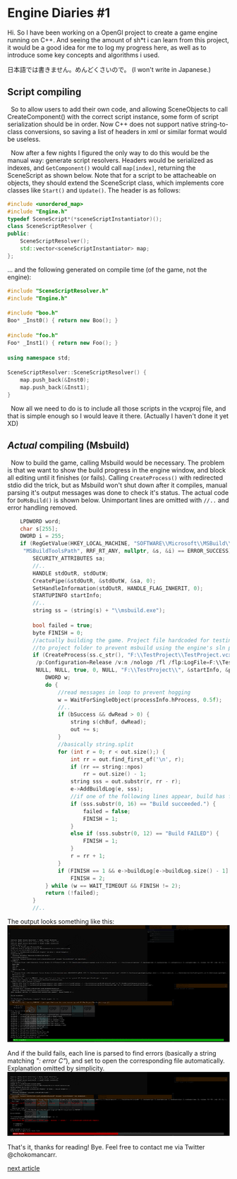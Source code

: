 # Engine Diaries #1

Hi. So I have been working on a OpenGl project to create a game engine running on C++. And seeing the amount of sh*t i can learn from this project, it would be a good idea for me to log my progress here, as well as to introduce some key concepts and algorithms i used.

日本語では書きません。めんどくさいので。 (I won't write in Japanese.)

## Script compiling

&nbsp;&nbsp;So to allow users to add their own code, and allowing SceneObjects to call CreateComponent() with the correct script instance, some form of script serialization should be in order. Now C++ does not support native string-to-class conversions, so saving a list of headers in xml or similar format would be useless.

&nbsp;&nbsp;Now after a few nights I figured the only way to do this would be the manual way: generate script resolvers. Headers would be serialized as indexes, and `GetComponent()` would call `map[index]`, returning the SceneScript as shown below. Note that for a script to be attacheable on objects, they should extend the SceneScript class, which implements core classes like `Start()` and `Update()`. The header is as follows:

``` cpp
#include <unordered_map>
#include "Engine.h"
typedef SceneScript*(*sceneScriptInstantiator)();
class SceneScriptResolver {
public:
    SceneScriptResolver();
    std::vector<sceneScriptInstantiator> map;
};
```

... and the following generated on compile time (of the game, not the engine):

``` cpp
#include "SceneScriptResolver.h"
#include "Engine.h"

#include "boo.h"
Boo* _Inst0() { return new Boo(); }

#include "foo.h"
Foo* _Inst1() { return new Foo(); }

using namespace std;

SceneScriptResolver::SceneScriptResolver() {
    map.push_back(&Inst0);
    map.push_back(&Inst1);
}
```

&nbsp;&nbsp;Now all we need to do is to include all those scripts in the vcxproj file, and that is simple enough so I would leave it there. (Actually I haven't done it yet XD)

## *Actual* compiling (Msbuild)

&nbsp;&nbsp;Now to build the game, calling Msbuild would be necessary. The problem is that we want to show the build progress in the engine window, and block all editing until it finishes (or fails). Calling `CreateProcess()` with redirected stdio did the trick, but as Msbuild won't shut down after it compiles, manual parsing it's output messages was done to check it's status. The actual code for `DoMsBuild()` is shown below. Unimportant lines are omitted with `//..` and error handling removed.

``` cpp
    LPDWORD word;
    char s[255];
    DWORD i = 255;
    if (RegGetValue(HKEY_LOCAL_MACHINE, "SOFTWARE\\Microsoft\\MSBuild\\ToolsVersions\\4.0",
     "MSBuildToolsPath", RRF_RT_ANY, nullptr, &s, &i) == ERROR_SUCCESS) {
        SECURITY_ATTRIBUTES sa;
        //..
        HANDLE stdOutR, stdOutW;
        CreatePipe(&stdOutR, &stdOutW, &sa, 0);
        SetHandleInformation(stdOutR, HANDLE_FLAG_INHERIT, 0);
        STARTUPINFO startInfo;
        //..
        string ss = (string(s) + "\\msbuild.exe");

        bool failed = true;
        byte FINISH = 0;
        //actually building the game. Project file hardcoded for testing. Note that currentDirectory is set
        //to project folder to prevent msbuild using the engine's sln project files.
        if (CreateProcess(ss.c_str(), "F:\\TestProject\\TestProject.vcxproj /nr:false /t:Build
         /p:Configuration=Release /v:n /nologo /fl /flp:LogFile=F:\\TestProject\\BuildLog.txt",
         NULL, NULL, true, 0, NULL, "F:\\TestProject\\", &startInfo, &processInfo) != 0) {
            DWORD w;
            do {
                //read messages in loop to prevent hogging
                w = WaitForSingleObject(processInfo.hProcess, 0.5f);
                //..
                if (bSuccess && dwRead > 0) {
                    string s(chBuf, dwRead);
                    out += s;
                }
                //basically string.split
                for (int r = 0; r < out.size();) {
                    int rr = out.find_first_of('\n', r);
                    if (rr == string::npos)
                        rr = out.size() - 1;
                    string sss = out.substr(r, rr - r);
                    e->AddBuildLog(e, sss);
                    //if one of the following lines appear, build has finished.
                    if (sss.substr(0, 16) == "Build succeeded.") {
                        failed = false;
                        FINISH = 1;
                    }
                    else if (sss.substr(0, 12) == "Build FAILED") {
                        FINISH = 1;
                    }
                    r = rr + 1;
                }
                if (FINISH == 1 && e->buildLog[e->buildLog.size() - 1].substr(0, 13) == "Time Elapsed ")
                    FINISH = 2;
            } while (w == WAIT_TIMEOUT && FINISH != 2);
            return (!failed);
        }
        //..
```

The output looks something like this:
![](images/0121_build0.png)

And if the build fails, each line is parsed to find errors (basically a string matching _": error C"_), and set to open the corresponding file automatically. Explanation omitted by simplicity.
![](images/0121_build1.png)

That's it, thanks for reading! Bye. Feel free to contact me via Twitter @chokomancarr.

[next article](http://not_written_yet)